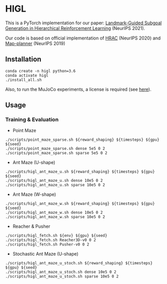 # HIGL
This is a PyTorch implementation for our paper: [Landmark-Guided Subgoal Generation in Hierarchical Reinforcement Learning](https://arxiv.org/abs/2110.13625) (NeurIPS 2021).

Our code is based on official implementation of [HRAC](https://github.com/trzhang0116/HRAC) (NeurIPS 2020) and
[Map-planner](https://github.com/FangchenLiu/map_planner) (NeurIPS 2019)
## Installation
```
conda create -n higl python=3.6
conda activate higl
./install_all.sh
```

Also, to run the MuJoCo experiments, a license is required (see [here](https://www.roboti.us/license.html)).

## Usage
### Training & Evaluation
- Point Maze
```
./scripts/point_maze_sparse.sh ${reward_shaping} ${timesteps} ${gpu} ${seed}
./scripts/point_maze_sparse.sh dense 5e5 0 2
./scripts/point_maze_sparse.sh sparse 5e5 0 2
```

- Ant Maze (U-shape)
```
./scripts/higl_ant_maze_u.sh ${reward_shaping} ${timesteps} ${gpu} ${seed}
./scripts/higl_ant_maze_u.sh dense 10e5 0 2
./scripts/higl_ant_maze_u.sh sparse 10e5 0 2
```

- Ant Maze (W-shape)
```
./scripts/higl_ant_maze_w.sh ${reward_shaping} ${timesteps} ${gpu} ${seed}
./scripts/higl_ant_maze_w.sh dense 10e5 0 2
./scripts/higl_ant_maze_w.sh sparse 10e5 0 2
```

- Reacher & Pusher
```
./scripts/higl_fetch.sh ${env} ${gpu} ${seed}
./scripts/higl_fetch.sh Reacher3D-v0 0 2
./scripts/higl_fetch.sh Pusher-v0 0 2
```

- Stochastic Ant Maze (U-shape)
```
./scripts/higl_ant_maze_u_stoch.sh ${reward_shaping} ${timesteps} ${gpu} ${seed}
./scripts/higl_ant_maze_u_stoch.sh dense 10e5 0 2
./scripts/higl_ant_maze_u_stoch.sh sparse 10e5 0 2
```


